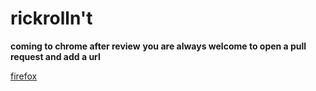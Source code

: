 # rickrolln't  

**coming to chrome after review**
**you are always welcome to open a pull request and add a url**


[firefox](https://addons.mozilla.org/en-US/firefox/addon/rickrolln-t/)
